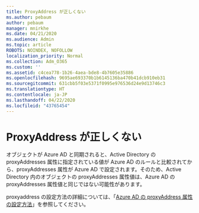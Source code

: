 ```yaml
---
title: ProxyAddress が正しくない
ms.author: pebaum
author: pebaum
manager: mnirkhe
ms.date: 04/21/2020
ms.audience: Admin
ms.topic: article
ROBOTS: NOINDEX, NOFOLLOW
localization_priority: Normal
ms.collection: Adm_O365
ms.custom: ''
ms.assetid: c4cea778-1b26-4aea-bde8-4b7605e35886
ms.openlocfilehash: 9695ae693370b1b6145136ba470b41dcb910eb31
ms.sourcegitcommit: 631cbb5f03e5371f0995e976536d24e9d13746c3
ms.translationtype: HT
ms.contentlocale: ja-JP
ms.lasthandoff: 04/22/2020
ms.locfileid: "43765454"
---
```

# <a name="proxyaddress-incorrect"></a>ProxyAddress が正しくない

オブジェクトが Azure AD と同期されると、Active Directory の proxyAddresses 属性に指定されている値が Azure AD のルールと比較されてから、proxyAddresses 属性が Azure AD で設定されます。そのため、Active Directory 内のオブジェクトの proxyAddresses 属性値は、Azure AD の proxyAddresses 属性値と同じではない可能性があります。
  
proxyaddress の設定方法の詳細については、「[Azure AD の proxyAddress 属性の設定方法](https://support.microsoft.com/help/3190357/how-the-proxyaddresses-attribute-is-populated-in-azure-ad)」を参照してください。
  

